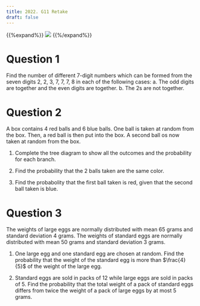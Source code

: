 ```yaml
---
title: 2022. G11 Retake
draft: false
---
```


{{%expand%}}
![](01.avif)
{{%/expand%}}

# Question 1
Find the number of different 7-digit numbers which can be formed from the seven digits 2, 2, 3, 7, 7, 7, 8 in each of the following cases:
    a. The odd digits are together and the even digits are together.
    b. The 2s are not together.

# Question 2
A box contains 4 red balls and 6 blue balls. One ball is taken at random from the box. Then, a red ball is then put into the box. A second ball os now taken at random from the box.
1. Complete the tree diagram to show all the outcomes and the probability for each branch.

2. Find the probability that the 2 balls taken are the same color.

3. Find the probabolity that the first ball taken is red, given that the second ball taken is blue.

# Question 3
The weights of large eggs are normally distributed with mean 65 grams and standard deviation 4 grams. The weights of standard eggs are normally distributed with mean 50 grams and standard deviation 3 grams.
1. One large egg and one standard egg are chosen at random. Find the probability that the weight of the standard egg is more than $\frac{4}{5}$ of the weight of the large egg.

2. Standard eggs are sold in packs of 12 while large eggs are sold in packs of 5. Find the probability that the total weight of a pack of standard eggs differs from twice the weight of a pack of large eggs by at most 5 grams.